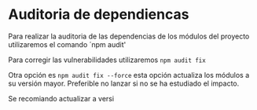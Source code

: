 # Auditoria de dependiencas  

Para realizar la auditoria de las dependencias de los módulos del proyecto utilizaremos el comando ´npm audit'

Para corregir las vulnerabilidades utilizaremos `npm audit fix`

Otra opción es `npm audit fix --force` esta opción actualiza los módulos a su versión mayor. Preferible no lanzar si no se ha estudiado el impacto.

Se recomiando actualizar a versi
